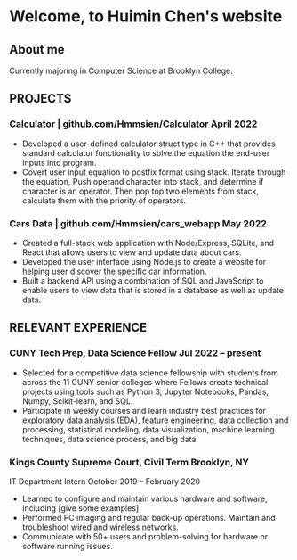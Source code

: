 # Welcome, to Huimin Chen's website

## About me

Currently majoring in Computer Science at Brooklyn College. 


## PROJECTS
### Calculator | github.com/Hmmsien/Calculator		   April 2022
-	Developed a user-defined calculator struct type in C++ that provides standard calculator functionality to solve the equation the end-user inputs into program.
-	Covert user input equation to postfix format using stack. Iterate through the equation, Push operand character into stack, and determine if character is an operator. Then pop top two elements from stack, calculate them with the priority of operators. 

### Cars Data | github.com/Hmmsien/cars_webapp	May 2022
-	Created a full-stack web application with Node/Express, SQLite, and React that allows users to view and update data about cars.
-	Developed the user interface using Node.js to create a website for helping user discover the specific car information.
-	Built a backend API using a combination of SQL and JavaScript to enable users to view data that is stored in a database as well as update data.

## RELEVANT EXPERIENCE

### CUNY Tech Prep, Data Science Fellow	Jul 2022 – present
-	Selected for a competitive data science fellowship with students from across the 11 CUNY senior colleges where Fellows create technical projects using tools such as Python 3, Jupyter Notebooks, Pandas, Numpy, Scikit-learn, and SQL.
-	Participate in weekly courses and learn industry best practices for exploratory data analysis (EDA), feature engineering, data collection and processing, statistical modeling, data visualization, machine learning techniques, data science process, and big data.

### Kings County Supreme Court, Civil Term	Brooklyn, NY
IT Department Intern	October 2019 – February 2020
-	Learned to configure and maintain various hardware and software, including [give some examples]
-	Performed PC imaging and regular back-up operations. Maintain and troubleshoot wired and wireless networks.
-	Communicate with 50+ users and problem-solving for hardware or software running issues.


